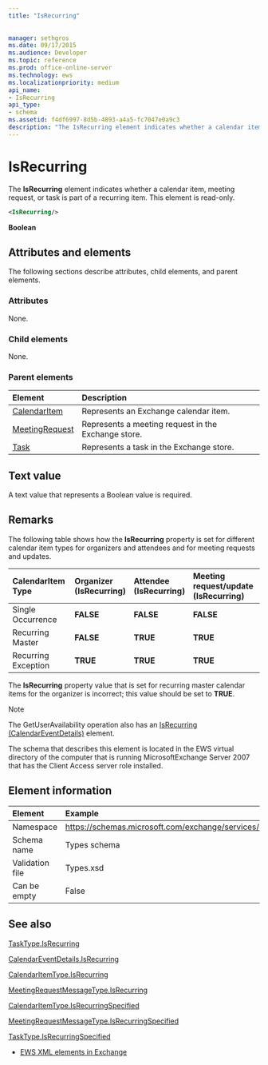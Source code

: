 ```yaml
---
title: "IsRecurring"
 
 
manager: sethgros
ms.date: 09/17/2015
ms.audience: Developer
ms.topic: reference
ms.prod: office-online-server
ms.technology: ews
ms.localizationpriority: medium
api_name:
- IsRecurring
api_type:
- schema
ms.assetid: f4df6997-8d5b-4893-a4a5-fc7047e0a9c3
description: "The IsRecurring element indicates whether a calendar item, meeting request, or task is part of a recurring item. This element is read-only."
---
```


# IsRecurring

The **IsRecurring** element indicates whether a calendar item, meeting request, or task is part of a recurring item. This element is read-only. 
  
```xml
<IsRecurring/>
```

 **Boolean**
## Attributes and elements

The following sections describe attributes, child elements, and parent elements.
  
### Attributes

None.
  
### Child elements

None.
  
### Parent elements

|**Element**|**Description**|
|:-----|:-----|
|[CalendarItem](calendaritem.md) <br/> |Represents an Exchange calendar item.  <br/> |
|[MeetingRequest](meetingrequest.md) <br/> |Represents a meeting request in the Exchange store.  <br/> |
|[Task](task.md) <br/> |Represents a task in the Exchange store.  <br/> |
   
## Text value

A text value that represents a Boolean value is required.
  
## Remarks

The following table shows how the **IsRecurring** property is set for different calendar item types for organizers and attendees and for meeting requests and updates. 
  
|**CalendarItem Type**|**Organizer  <br/> (IsRecurring)**|**Attendee  <br/> (IsRecurring)**|**Meeting request/update  <br/> (IsRecurring)**|
|:-----|:-----|:-----|:-----|
|Single Occurrence  <br/> |**FALSE** <br/> |**FALSE** <br/> |**FALSE** <br/> |
|Recurring Master  <br/> |**FALSE** <br/> |**TRUE** <br/> |**TRUE** <br/> |
|Recurring Exception  <br/> |**TRUE** <br/> |**TRUE** <br/> |**TRUE** <br/> |
   
The **IsRecurring** property value that is set for recurring master calendar items for the organizer is incorrect; this value should be set to **TRUE**. 
  
> [!NOTE]
> The GetUserAvailability operation also has an [IsRecurring (CalendarEventDetails)](isrecurring-calendareventdetails.md) element. 
  
The schema that describes this element is located in the EWS virtual directory of the computer that is running MicrosoftExchange Server 2007 that has the Client Access server role installed.
  
## Element information

| Element | Example |
|:-----|:-----|
|Namespace  <br/> |https://schemas.microsoft.com/exchange/services/2006/types  <br/> |
|Schema name  <br/> |Types schema  <br/> |
|Validation file  <br/> |Types.xsd  <br/> |
|Can be empty  <br/> |False  <br/> |
   
## See also



[TaskType.IsRecurring](https://msdn.microsoft.com/library/ExchangeWebServices.TaskType.IsRecurring.aspx)
  
[CalendarEventDetails.IsRecurring](https://msdn.microsoft.com/library/ExchangeWebServices.CalendarEventDetails.IsRecurring.aspx)
  
[CalendarItemType.IsRecurring](https://msdn.microsoft.com/library/ExchangeWebServices.CalendarItemType.IsRecurring.aspx)
  
[MeetingRequestMessageType.IsRecurring](https://msdn.microsoft.com/library/ExchangeWebServices.MeetingRequestMessageType.IsRecurring.aspx)
  
[CalendarItemType.IsRecurringSpecified](https://msdn.microsoft.com/library/ExchangeWebServices.CalendarItemType.IsRecurringSpecified.aspx)
  
[MeetingRequestMessageType.IsRecurringSpecified](https://msdn.microsoft.com/library/ExchangeWebServices.MeetingRequestMessageType.IsRecurringSpecified.aspx)
  
[TaskType.IsRecurringSpecified](https://msdn.microsoft.com/library/ExchangeWebServices.TaskType.IsRecurringSpecified.aspx)


- [EWS XML elements in Exchange](ews-xml-elements-in-exchange.md)


